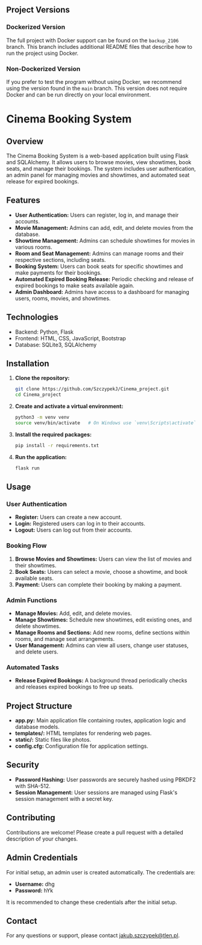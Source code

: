 ## Project Versions

### Dockerized Version
The full project with Docker support can be found on the `backup_2106` branch. This branch includes additional README files that describe how to run the project using Docker.

### Non-Dockerized Version
If you prefer to test the program without using Docker, we recommend using the version found in the `main` branch. This version does not require Docker and can be run directly on your local environment.

# Cinema Booking System

## Overview

The Cinema Booking System is a web-based application built using Flask and SQLAlchemy. It allows users to browse movies, view showtimes, book seats, and manage their bookings. The system includes user authentication, an admin panel for managing movies and showtimes, and automated seat release for expired bookings.

## Features

- **User Authentication:** Users can register, log in, and manage their accounts.
- **Movie Management:** Admins can add, edit, and delete movies from the database.
- **Showtime Management:** Admins can schedule showtimes for movies in various rooms.
- **Room and Seat Management:** Admins can manage rooms and their respective sections, including seats.
- **Booking System:** Users can book seats for specific showtimes and make payments for their bookings.
- **Automated Expired Booking Release:** Periodic checking and release of expired bookings to make seats available again.
- **Admin Dashboard:** Admins have access to a dashboard for managing users, rooms, movies, and showtimes.

## Technologies
- Backend: Python, Flask
- Frontend: HTML, CSS, JavaScript, Bootstrap
- Database: SQLite3, SQLAlchemy

## Installation

1. **Clone the repository:**
   ```bash
   git clone https://github.com/SzczypekJ/Cinema_project.git
   cd Cinema_project
   ```

2. **Create and activate a virtual environment:**
   ```bash
   python3 -m venv venv
   source venv/bin/activate   # On Windows use `venv\Scripts\activate`
   ```

3. **Install the required packages:**
   ```bash
   pip install -r requirements.txt
   ```

4. **Run the application:**
   ```bash
   flask run
   ```

## Usage

### User Authentication

- **Register:** Users can create a new account.
- **Login:** Registered users can log in to their accounts.
- **Logout:** Users can log out from their accounts.

### Booking Flow

1. **Browse Movies and Showtimes:** Users can view the list of movies and their showtimes.
2. **Book Seats:** Users can select a movie, choose a showtime, and book available seats.
3. **Payment:** Users can complete their booking by making a payment.

### Admin Functions

- **Manage Movies:** Add, edit, and delete movies.
- **Manage Showtimes:** Schedule new showtimes, edit existing ones, and delete showtimes.
- **Manage Rooms and Sections:** Add new rooms, define sections within rooms, and manage seat arrangements.
- **User Management:** Admins can view all users, change user statuses, and delete users.

### Automated Tasks

- **Release Expired Bookings:** A background thread periodically checks and releases expired bookings to free up seats.

## Project Structure

- **app.py:** Main application file containing routes, application logic and database models.
- **templates/:** HTML templates for rendering web pages.
- **static/:** Static files like photos.
- **config.cfg:** Configuration file for application settings.

## Security

- **Password Hashing:** User passwords are securely hashed using PBKDF2 with SHA-512.
- **Session Management:** User sessions are managed using Flask's session management with a secret key.

## Contributing

Contributions are welcome! Please create a pull request with a detailed description of your changes.

## Admin Credentials

For initial setup, an admin user is created automatically. The credentials are:

- **Username:** dhg
- **Password:** hYk

It is recommended to change these credentials after the initial setup.

## Contact

For any questions or support, please contact jakub.szczypek@tlen.pl.
